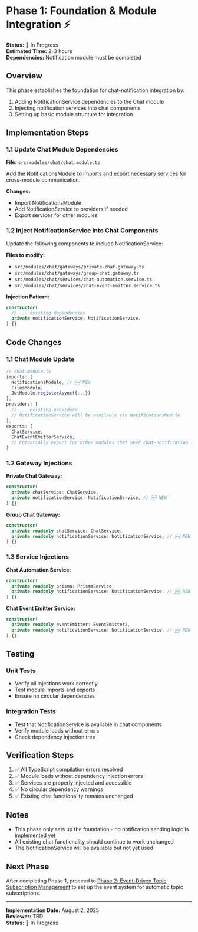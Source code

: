 # Phase 1: Foundation & Module Integration ⚡

**Status:** 🔧 In Progress  
**Estimated Time:** 2-3 hours  
**Dependencies:** Notification module must be completed

## Overview

This phase establishes the foundation for chat-notification integration by:
1. Adding NotificationService dependencies to the Chat module
2. Injecting notification services into chat components
3. Setting up basic module structure for integration

## Implementation Steps

### 1.1 Update Chat Module Dependencies

**File:** `src/modules/chat/chat.module.ts`

Add the NotificationsModule to imports and export necessary services for cross-module communication.

**Changes:**
- Import NotificationsModule
- Add NotificationService to providers if needed
- Export services for other modules

### 1.2 Inject NotificationService into Chat Components

Update the following components to include NotificationService:

**Files to modify:**
- `src/modules/chat/gateways/private-chat.gateway.ts`
- `src/modules/chat/gateways/group-chat.gateway.ts`  
- `src/modules/chat/services/chat-automation.service.ts`
- `src/modules/chat/services/chat-event-emitter.service.ts`

**Injection Pattern:**
```typescript
constructor(
  // ... existing dependencies
  private notificationService: NotificationService,
) {}
```

## Code Changes

### 1.1 Chat Module Update

```typescript
// chat.module.ts
imports: [
  NotificationsModule, // 🆕 NEW
  FilesModule,
  JwtModule.registerAsync({...})
],
providers: [
  // ... existing providers
  // NotificationService will be available via NotificationsModule
],
exports: [
  ChatService, 
  ChatEventEmitterService,
  // Potentially export for other modules that need chat-notification integration
]
```

### 1.2 Gateway Injections

**Private Chat Gateway:**
```typescript
constructor(
  private chatService: ChatService,
  private notificationService: NotificationService, // 🆕 NEW
) {}
```

**Group Chat Gateway:**
```typescript
constructor(
  private readonly chatService: ChatService,
  private readonly notificationService: NotificationService, // 🆕 NEW
) {}
```

### 1.3 Service Injections

**Chat Automation Service:**
```typescript
constructor(
  private readonly prisma: PrismaService,
  private readonly notificationService: NotificationService, // 🆕 NEW
) {}
```

**Chat Event Emitter Service:**
```typescript
constructor(
  private readonly eventEmitter: EventEmitter2,
  private readonly notificationService: NotificationService, // 🆕 NEW
) {}
```

## Testing

### Unit Tests
- Verify all injections work correctly
- Test module imports and exports
- Ensure no circular dependencies

### Integration Tests
- Test that NotificationService is available in chat components
- Verify module loads without errors
- Check dependency injection tree

## Verification Steps

1. ✅ All TypeScript compilation errors resolved
2. ✅ Module loads without dependency injection errors
3. ✅ Services are properly injected and accessible
4. ✅ No circular dependency warnings
5. ✅ Existing chat functionality remains unchanged

## Notes

- This phase only sets up the foundation - no notification sending logic is implemented yet
- All existing chat functionality should continue to work unchanged
- The NotificationService will be available but not yet used

## Next Phase

After completing Phase 1, proceed to [Phase 2: Event-Driven Topic Subscription Management](./phase-2-events.md) to set up the event system for automatic topic subscriptions.

---

**Implementation Date:** August 2, 2025  
**Reviewer:** TBD  
**Status:** 🔧 In Progress

